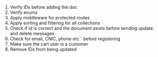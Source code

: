 1. Verify IDs before adding the doc
1. Verify enums
1. Apply middleware for protected routes
1. Apply sorting and filtering for all collections
1. Check if id is correct and the document exists before sending update and delete messages
1. Check for email, CNIC, phone etc`` before registering
1. Make sure the cart user is a customer
1. Remove IDs from being updated
